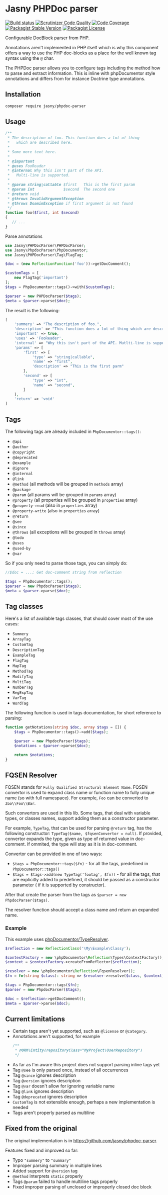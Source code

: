 # Jasny PHPDoc parser

[![Build status](https://github.com/jasny/phpdoc-parser/actions/workflows/php.yml/badge.svg)](https://github.com/jasny/phpdoc-parser/actions/workflows/php.yml)
[![Scrutinizer Code Quality](https://scrutinizer-ci.com/g/jasny/phpdoc-parser/badges/quality-score.png?b=master)](https://scrutinizer-ci.com/g/jasny/phpdoc-parser/?branch=master)
[![Code Coverage](https://scrutinizer-ci.com/g/jasny/phpdoc-parser/badges/coverage.png?b=master)](https://scrutinizer-ci.com/g/jasny/phpdoc-parser/?branch=master)
[![Packagist Stable Version](https://img.shields.io/packagist/v/jasny/phpdoc-parser.svg)](https://packagist.org/packages/jasny/phpdoc-parser)
[![Packagist License](https://img.shields.io/packagist/l/jasny/phpdoc-parser.svg)](https://packagist.org/packages/jasny/phpdoc-parser)

Configurable DocBlock parser from PHP.

Annotations aren't implemented in PHP itself which is why this component offers a way to use the PHP doc-blocks as a
place for the well known tag syntax using the `@` char.

The PHPDoc parser allows you to configure tags including the method how to parse and extract information. This
is inline with phpDocumentor style annotations and differs from for instance Doctrine type annotations.

## Installation

```bash
composer require jasny/phpdoc-parser
```

## Usage

```php
/**
 * The description of foo. This function does a lot of thing
 *   which are described here.
 *
 * Some more text here.
 *
 * @important
 * @uses FooReader
 * @internal Why this isn't part of the API.
 *   Multi-line is supported.
 *
 * @param string|callable $first   This is the first param
 * @param int             $second  The second one
 * @return void
 * @throws InvalidArgumentException
 * @throws DoaminException if first argument is not found
 */
function foo($first, int $second)
{
   // ...
}
```

Parse annotations

```php
use Jasny\PHPDocParser\PHPDocParser;
use Jasny\PhpdocParser\PhpDocumentor;
use Jasny\PHPDocParser\Tag\FlagTag;

$doc = (new ReflectionFunction('foo'))->getDocComment();

$customTags = [
    new FlagTag('important')
];
$tags = PhpDocumentor::tags()->with($customTags);

$parser = new PHPDocParser($tags);
$meta = $parser->parse($doc);
```

The result is the following:

```php
[
    'summery' => "The description of foo.",
    'description' => "This function does a lot of thing which are described here.\n\nSome more text.",
    'important' => true,
    'uses' => 'FooReader',
    'internal' => "Why this isn't part of the API. Mutlti-line is supported",
    'params' => [
        'first' => [
            'type' => "string|callable",
            'name' => "first",
            'description' => "This is the first parm"
        ],
        'second' => [
            'type' => "int",
            'name' => "second",
        ]
    ],
    'return' => 'void'
]
```

## Tags

The following tags are already included in `PhpDocumentor::tags()`:

* `@api`
* `@author`
* `@copyright`
* `@deprecated`
* `@example`
* `@ignore`
* `@internal`
* `@link`
* `@method` (all methods will be grouped in `methods` array)
* `@package`
* `@param` (all params will be grouped in `params` array)
* `@property` (all properties will be grouped in `properties` array)
* `@property-read` (also in `properties` array)
* `@property-write` (also in `properties` array)
* `@return`
* `@see`
* `@since`
* `@throws` (all exceptions will be grouped in `throws` array)
* `@todo`
* `@uses`
* `@used-by`
* `@var`

So if you only need to parse those tags, you can simply do:

```php
//$doc = ...; Get doc-comment string from reflection

$tags = PhpDocumentor::tags();
$parser = new PhpdocParser($tags);
$meta = $parser->parse($doc);
```

## Tag classes

Here's a list of available tags classes, that should cover most of the use cases:

* `Summery`
* `ArrayTag`
* `CustomTag`
* `DescriptionTag`
* `ExampleTag`
* `FlagTag`
* `MapTag`
* `MethodTag`
* `ModifyTag`
* `MultiTag`
* `NumberTag`
* `RegExpTag`
* `VarTag`
* `WordTag`

The following function is used in tags documentation, for short reference to parsing:

```php
function getNotations(string $doc, array $tags = []) {
    $tags = PhpDocumentor::tags()->add($tags);

    $parser = new PhpdocParser($tags);
    $notations = $parser->parse($doc);

    return $notations;
}
```

## FQSEN Resolver

FQSEN stands for `Fully Qualified Structural Element Name`. FQSEN convertor is used to expand class name or function name to fully unique name (so with full
namespace). For example, `Foo` can be converted to `Zoo\\Foo\\Bar`.

Such convertors are used in this lib. Some tags, that deal with variable types, or classes names, support adding them as a constructor parameter.

For example, `TypeTag`, that can be used for parsing `@return` tag, has the following constructor: `TypeTag($name, $fqsenConvertor = null)`. If provided,
convertor expands the type, given as type of returned value in doc-comment. If ommited, the type will stay as it is in doc-comment.

Convertor can be provided in one of two ways:

* `$tags = PhpDocumentor::tags($fn)` - for all the tags, predefined in `PhpDocumentor::tags()`
* `$tags = $tags->add(new TypeTag('footag', $fn))` - for all the tags, that are explicitly added to predefined, it should be passed as a constructor parameter (
  if it is supported by constructor).

After that create the parser from the tags as `$parser = new PhpdocParser($tags)`.

The resolver function should accept a class name and return an expanded name.

### Example

This example uses [phpDocumentor/TypeResolver](https://github.com/phpDocumentor/TypeResolver).

```php
$reflection = new ReflectionClass('\My\Example\Classy');

$contextFactory = new \phpDocumentor\Reflection\Types\ContextFactory();
$context = $contextFactory->createFromReflector($reflection);

$resolver = new \phpDocumentor\Reflection\FqsenResolver();
$fn = fn(string $class): string => $resolver->resolve($class, $context);

$tags = PhpDocumentor::tags($fn);
$parser = new PhpdocParser($tags);

$doc = $reflection->getDocComment();
$meta = $parser->parse($doc);
```

## Current limitations

- Certain tags aren't yet supported, such as `@license` or `@category`.
- Annotations aren't supported, for example
  ```php
  /**
   * @ORM\Entity(repositoryClass="MyProject\UserRepository")
   */
  ```
- As far as I'm aware this project does not support parsing inline tags yet
- Tag `@see` is only parsed once, instead of all occurrences
- Tag `@since` ignores description
- Tag `@version` ignores description
- Tag `@var` doesn't allow for ignoring variable name
- Tag `@link` ignores description
- Tag `@deprecated` ignores description
- `CustomTag` is not extensible enough, perhaps a new implementation is needed
- Tags aren't properly parsed as multiline

## Fixed from the original

The original implementation is in <https://github.com/jasny/phpdoc-parser>.

Features fixed and improved so far:

- Typo `"summery"` to `"summary"`
- Improper parsing summary in multiple lines
- Added support for `@version` tag
- `@method` interprets `static` properly
- Tags `@param` failed to handle multiline tags properly
- Fixed improper parsing of unclosed or improperly closed doc block
